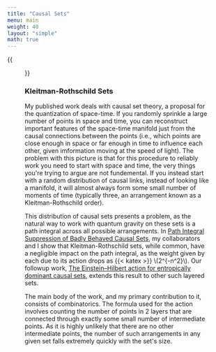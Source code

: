 ```yaml
---
title: "Causal Sets"
menu: main
weight: 40
layout: "simple"
math: true
---
```


{{<figure
    src="images/kr.png"
    alt="A diagram with many points, divided into 3 horizontal layers, where each point is linked to several others in adjacent layers."
    class="right"
    caption="An example of a Kleitman-Rothschild order, divisible into 3 distinct layers.">}}


### Kleitman-Rothschild Sets
My published work deals with causal set theory, a proposal for the
quantization of space-time. If you randomly sprinkle a large number of points in space and 
time, you can reconstruct important features of the space-time manifold just from the 
causal connections between the points (i.e., which points are close enough in space or 
far enough in time to influence each other, given imformation moving at the speed of light).
The problem with this picture is that for this procedure to reliably work you need to start
with space and time, the very things you're trying to argue are not fundemental. If you
instead start with a random distribution of causal links, instead of looking like a 
manifold, it will almost always form some small number of moments
of time (typically three, an arrangement known as a Kleitman-Rothschild
order).

This distribution of causal sets presents a problem, as the natural way to
work with quantum gravity on these sets is a path integral across all possible
arrangements. In
[Path Integral Suppression of Badly Behaved Causal Sets](https://doi.org/10.1088/1361-6382/acc50c), 
my collaborators and I show that Kleitman-Rothschild sets, 
while common, have a negligible impact on the path integral, as the weight given by each 
due to its action drops as {{< katex >}} \\(2^{-n^2}\\). Our followup work, 
[The Einstein–Hilbert action for entropically dominant causal sets](https://doi.org/10.1088/1361-6382/ad506e), 
extends this result to other such layered sets.

The main body of the work, and my primary contribution to it, consists of
combinatorics. The formula used for the action involves counting the number of
points in 2 layers that are connected through exactly some small number of
intermediate points. As it is highly unlikely that there are no other
intermediate points, the number of such arrangements in any given set falls
extremely quickly with the set's size.
